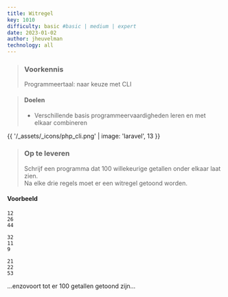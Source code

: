 ```yaml
---
title: Witregel
key: 1010
difficulty: basic #basic | medium | expert
date: 2023-01-02
author: jheuvelman
technology: all
---
```


> ### Voorkennis
> Programmeertaal: naar keuze met CLI

> #### Doelen
> * Verschillende basis programmeervaardigheden leren en met elkaar combineren

{{ '/_assets/_icons/php_cli.png'  | image: 'laravel', 13 }} 

> ### Op te leveren
> Schrijf een programma dat 100 willekeurige getallen onder elkaar laat zien.   
> Na elke drie regels moet er een witregel getoond worden.

#### Voorbeeld
```shell
12
26
44

32
11
9

21
22
53

```
...enzovoort tot er 100 getallen getoond zijn...
